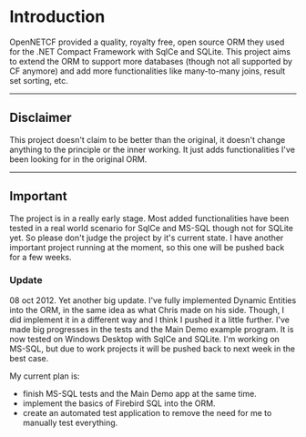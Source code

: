# Introduction #
OpenNETCF provided a quality, royalty free, open source ORM they used for the .NET Compact Framework with SqlCe and SQLite.
This project aims to extend the ORM to support more databases (though not all supported by CF anymore) and add more functionalities like many-to-many joins, result set sorting, etc.


---


## Disclaimer ##
This project doesn't claim to be better than the original, it doesn't change anything to the principle or the inner working. It just adds functionalities I've been looking for in the original ORM.


---


## Important ##
The project is in a really early stage. Most added functionalities have been tested in a real world scenario for SqlCe and MS-SQL though not for SQLite yet.
So please don't judge the project by it's current state.
I have another important project running at the moment, so this one will be pushed back for a few weeks.

### Update ###
08 oct 2012.
Yet another big update. I've fully implemented Dynamic Entities into the ORM, in the same idea as what Chris made on his side. Though, I did implement it in a different way and I think I pushed it a little further.
I've made big progresses in the tests and the Main Demo example program. It is now tested on Windows Desktop with SqlCe and SQLite. I'm working on MS-SQL, but due to work projects it will be pushed back to next week in the best case.

My current plan is:
  * finish MS-SQL tests and the Main Demo app at the same time.
  * implement the basics of Firebird SQL into the ORM.
  * create an automated test application to remove the need for me to manually test everything.
